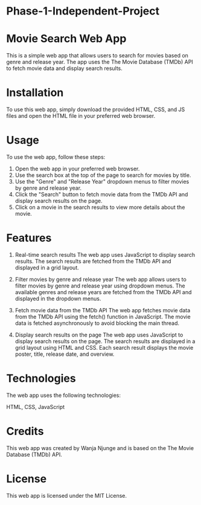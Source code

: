# Phase-1-Independent-Project
# Movie Search Web App
This is a simple web app that allows users to search for movies based on genre and release year. The app uses the The Movie Database (TMDb) API to fetch movie data and display search results.

# Installation
To use this web app, simply download the provided HTML, CSS, and JS files and open the HTML file in your preferred web browser.

# Usage
To use the web app, follow these steps:

1. Open the web app in your preferred web browser.
2. Use the search box at the top of the page to search for movies by title.
3. Use the "Genre" and "Release Year" dropdown menus to filter movies by genre and release year.
4. Click the "Search" button to fetch movie data from the TMDb API and display search results on the page.
5. Click on a movie in the search results to view more details about the movie.

# Features
1. Real-time search results
The web app uses JavaScript to display search results. The search results are fetched from the TMDb API and displayed in a grid layout.

2. Filter movies by genre and release year
The web app allows users to filter movies by genre and release year using dropdown menus. The available genres and release years are fetched from the TMDb API and displayed in the dropdown menus.

3. Fetch movie data from the TMDb API
The web app fetches movie data from the TMDb API using the fetch() function in JavaScript. The movie data is fetched asynchronously to avoid blocking the main thread.

4. Display search results on the page
The web app uses JavaScript to display search results on the page. The search results are displayed in a grid layout using HTML and CSS. Each search result displays the movie poster, title, release date, and overview.

# Technologies
The web app uses the following technologies:

HTML,
CSS,
JavaScript


# Credits
This web app was created by Wanja Njunge and is based on the The Movie Database (TMDb) API.

# License
This web app is licensed under the MIT License.
